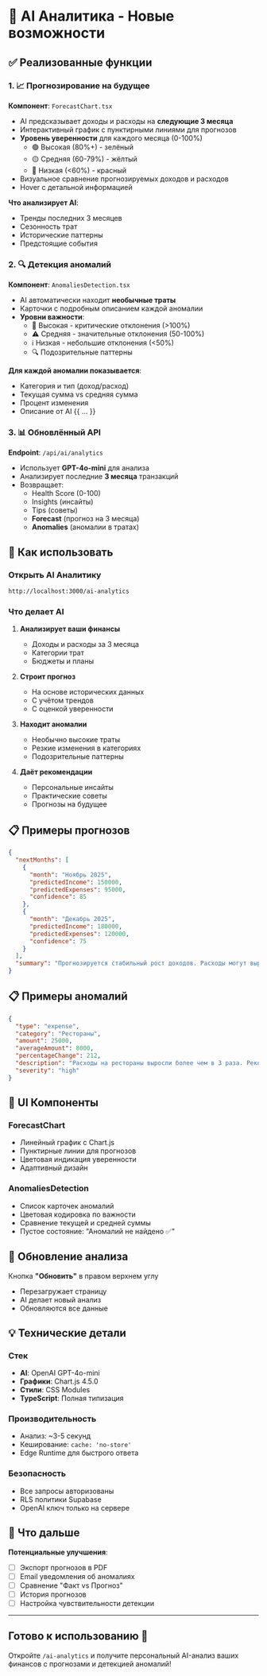 # 🤖 AI Аналитика - Новые возможности

## ✅ Реализованные функции

### 1. 📈 **Прогнозирование на будущее**

**Компонент**: `ForecastChart.tsx`

- AI предсказывает доходы и расходы на **следующие 3 месяца**
- Интерактивный график с пунктирными линиями для прогнозов
- **Уровень уверенности** для каждого месяца (0-100%)
  - 🟢 Высокая (80%+) - зелёный
  - 🟡 Средняя (60-79%) - жёлтый
  - 🔴 Низкая (<60%) - красный
- Визуальное сравнение прогнозируемых доходов и расходов
- Hover с детальной информацией

**Что анализирует AI**:

- Тренды последних 3 месяцев
- Сезонность трат
- Исторические паттерны
- Предстоящие события

### 2. 🔍 **Детекция аномалий**

**Компонент**: `AnomaliesDetection.tsx`

- AI автоматически находит **необычные траты**
- Карточки с подробным описанием каждой аномалии
- **Уровни важности**:
  - 🚨 Высокая - критические отклонения (>100%)
  - ⚠️ Средняя - значительные отклонения (50-100%)
  - ℹ️ Низкая - небольшие отклонения (<50%)
  - 🔍 Подозрительные паттерны

**Для каждой аномалии показывается**:

- Категория и тип (доход/расход)
- Текущая сумма vs средняя сумма
- Процент изменения
- Описание от AI
{{ ... }}

### 3. 📊 **Обновлённый API**

**Endpoint**: `/api/ai/analytics`

- Использует **GPT-4o-mini** для анализа
- Анализирует последние **3 месяца** транзакций
- Возвращает:
  - Health Score (0-100)
  - Insights (инсайты)
  - Tips (советы)
  - **Forecast** (прогноз на 3 месяца)
  - **Anomalies** (аномалии в тратах)

## 🎯 Как использовать

### Открыть AI Аналитику

```bash
http://localhost:3000/ai-analytics
```

### Что делает AI

1. **Анализирует ваши финансы**
   - Доходы и расходы за 3 месяца
   - Категории трат
   - Бюджеты и планы

2. **Строит прогноз**
   - На основе исторических данных
   - С учётом трендов
   - С оценкой уверенности

3. **Находит аномалии**
   - Необычно высокие траты
   - Резкие изменения в категориях
   - Подозрительные паттерны

4. **Даёт рекомендации**
   - Персональные инсайты
   - Практические советы
   - Прогнозы на будущее

## 📋 Примеры прогнозов

```json
{
  "nextMonths": [
    {
      "month": "Ноябрь 2025",
      "predictedIncome": 150000,
      "predictedExpenses": 95000,
      "confidence": 85
    },
    {
      "month": "Декабрь 2025",
      "predictedIncome": 180000,
      "predictedExpenses": 120000,
      "confidence": 75
    }
  ],
  "summary": "Прогнозируется стабильный рост доходов. Расходы могут вырасти в декабре из-за праздников."
}
```

## 📋 Примеры аномалий

```json
{
  "type": "expense",
  "category": "Рестораны",
  "amount": 25000,
  "averageAmount": 8000,
  "percentageChange": 212,
  "description": "Расходы на рестораны выросли более чем в 3 раза. Рекомендуем пересмотреть бюджет.",
  "severity": "high"
}
```

## 🎨 UI Компоненты

### ForecastChart

- Линейный график с Chart.js
- Пунктирные линии для прогнозов
- Цветовая индикация уверенности
- Адаптивный дизайн

### AnomaliesDetection

- Список карточек аномалий
- Цветовая кодировка по важности
- Сравнение текущей и средней суммы
- Пустое состояние: "Аномалий не найдено ✅"

## 🔄 Обновление анализа

Кнопка **"Обновить"** в правом верхнем углу

- Перезагружает страницу
- AI делает новый анализ
- Обновляются все данные

## 💡 Технические детали

### Стек

- **AI**: OpenAI GPT-4o-mini
- **Графики**: Chart.js 4.5.0
- **Стили**: CSS Modules
- **TypeScript**: Полная типизация

### Производительность

- Анализ: ~3-5 секунд
- Кеширование: `cache: 'no-store'`
- Edge Runtime для быстрого ответа

### Безопасность

- Все запросы авторизованы
- RLS политики Supabase
- OpenAI ключ только на сервере

## 🚀 Что дальше

**Потенциальные улучшения**:

- [ ] Экспорт прогнозов в PDF
- [ ] Email уведомления об аномалиях
- [ ] Сравнение "Факт vs Прогноз"
- [ ] История прогнозов
- [ ] Настройка чувствительности детекции

---

## Готово к использованию 🎉

Откройте `/ai-analytics` и получите персональный AI-анализ ваших финансов с прогнозами и детекцией аномалий!
